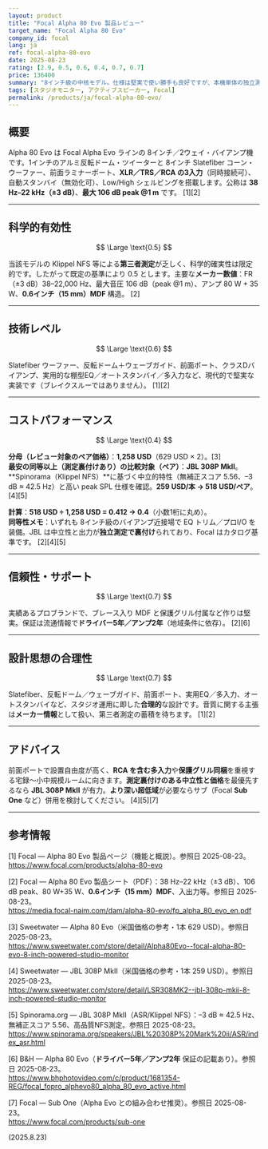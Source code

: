 ```yaml
---
layout: product
title: "Focal Alpha 80 Evo 製品レビュー"
target_name: "Focal Alpha 80 Evo"
company_id: focal
lang: ja
ref: focal-alpha-80-evo
date: 2025-08-23
rating: [2.9, 0.5, 0.6, 0.4, 0.7, 0.7]
price: 136400
summary: "8インチ級の中核モデル。仕様は堅実で使い勝手も良好ですが、本機単体の独立測定が乏しいため科学的確実性は限定的。測定済みの安価な競合と比べるとコスパは中庸です。"
tags: [スタジオモニター, アクティブスピーカー, Focal]
permalink: /products/ja/focal-alpha-80-evo/
---
```


## 概要

Alpha 80 Evo は Focal Alpha Evo ラインの 8インチ／2ウェイ・バイアンプ機です。1インチのアルミ反転ドーム・ツイーターと 8インチ Slatefiber コーン・ウーファー、前面ラミナーポート、**XLR／TRS／RCA の3入力**（同時接続可）、自動スタンバイ（無効化可）、Low/High シェルビングを搭載します。公称は **38 Hz–22 kHz（±3 dB）**、**最大 106 dB peak @1 m** です。 [1][2]

---

## 科学的有効性

$$ \Large \text{0.5} $$

当該モデルの Klippel NFS 等による**第三者測定**が乏しく、科学的確実性は限定的です。したがって既定の基準により 0.5 とします。主要な**メーカー数値**：FR（±3 dB）38–22,000 Hz、最大音圧 106 dB（peak @1 m）、アンプ 80 W + 35 W、**0.6インチ（15 mm）MDF** 構造。 [2]

---

## 技術レベル

$$ \Large \text{0.6} $$

Slatefiber ウーファー、反転ドーム＋ウェーブガイド、前面ポート、クラスDバイアンプ、実用的な棚型EQ／オートスタンバイ／多入力など、現代的で堅実な実装です（ブレイクスルーではありません）。 [1][2]

---

## コストパフォーマンス

$$ \Large \text{0.4} $$

**分母（レビュー対象のペア価格）**：**1,258 USD**（629 USD × 2）。[3]  
**最安の同等以上（測定裏付けあり）の比較対象（ペア）**：**JBL 308P MkII**。**Spinorama（Klippel NFS）**に基づく中立的特性（無補正スコア 5.56、–3 dB ≈ 42.5 Hz）と高い peak SPL 仕様を確認。**259 USD/本 → 518 USD/ペア**。 [4][5]

**計算**：**518 USD ÷ 1,258 USD = 0.412 → 0.4**（小数1桁に丸め）。  
**同等性メモ**：いずれも 8インチ級のバイアンプ近接場で EQ トリム／プロI/O を装備。JBL は中立性と出力が**独立測定で裏付け**られており、Focal はカタログ基準です。 [2][4][5]

---

## 信頼性・サポート

$$ \Large \text{0.7} $$

実績あるプロブランドで、ブレース入り MDF と保護グリル付属など作りは堅実。保証は流通情報で**ドライバー5年／アンプ2年**（地域条件に依存）。 [2][6]

---

## 設計思想の合理性

$$ \Large \text{0.7} $$

Slatefiber、反転ドーム／ウェーブガイド、前面ポート、実用EQ／多入力、オートスタンバイなど、スタジオ運用に即した**合理的**な設計です。音質に関する主張は**メーカー情報**として扱い、第三者測定の蓄積を待ちます。 [1][2]

---

## アドバイス

前面ポートで設置自由度が高く、**RCA を含む多入力**や**保護グリル同梱**を重視する宅録〜小中規模ルームに向きます。**測定裏付けのある中立性と価格**を最優先するなら **JBL 308P MkII** が有力。**より深い超低域**が必要ならサブ（Focal **Sub One** など）併用を検討してください。 [4][5][7]

---

## 参考情報

[1] Focal — Alpha 80 Evo 製品ページ（機能と概説）。参照日 2025-08-23。  
https://www.focal.com/products/alpha-80-evo

[2] Focal — Alpha 80 Evo 製品シート（PDF）：38 Hz–22 kHz（±3 dB）、106 dB peak、80 W+35 W、**0.6インチ（15 mm）MDF**、入出力等。参照日 2025-08-23。  
https://media.focal-naim.com/dam/alpha-80-evo/fp_alpha_80_evo_en.pdf

[3] Sweetwater — Alpha 80 Evo（米国価格の参考・1本 629 USD）。参照日 2025-08-23。  
https://www.sweetwater.com/store/detail/Alpha80Evo--focal-alpha-80-evo-8-inch-powered-studio-monitor

[4] Sweetwater — JBL 308P MkII（米国価格の参考・1本 259 USD）。参照日 2025-08-23。  
https://www.sweetwater.com/store/detail/LSR308MK2--jbl-308p-mkii-8-inch-powered-studio-monitor

[5] Spinorama.org — JBL 308P MkII（ASR/Klippel NFS）：–3 dB ≈ 42.5 Hz、無補正スコア 5.56、高品質NFS測定。参照日 2025-08-23。  
https://www.spinorama.org/speakers/JBL%20308P%20Mark%20ii/ASR/index_asr.html

[6] B&H — Alpha 80 Evo（**ドライバー5年／アンプ2年** 保証の記載あり）。参照日 2025-08-23。  
https://www.bhphotovideo.com/c/product/1681354-REG/focal_fopro_alphevo80_alpha_80_evo_active.html

[7] Focal — Sub One（Alpha Evo との組み合わせ推奨）。参照日 2025-08-23。  
https://www.focal.com/products/sub-one

(2025.8.23)

